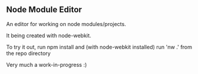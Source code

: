 Node Module Editor
---

An editor for working on node modules/projects.

It being created with node-webkit.


To try it out, run npm install and (with node-webkit installed)
run 'nw .' from the repo directory


Very much a work-in-progress :)


